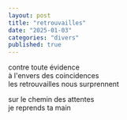 ```yaml
---
layout: post
title: "retrouvailles"
date: "2025-01-03"
categories: "divers"
published: true
---
```


contre toute évidence  
à l'envers des coincidences  
les retrouvailles nous surprennent  

sur le chemin des attentes  
je reprends ta main  
